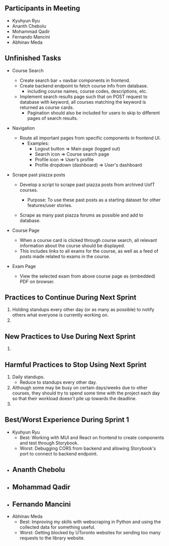 ## Participants in Meeting

-   Kyuhyun Ryu
-   Ananth Chebolu
-   Mohammad Qadir
-   Fernando Mancini
-   Abhinav Meda

## Unfinished Tasks

-   Course Search
    -   Create search bar + navbar components in frontend.
    -   Create backend endpoint to fetch course info from database.
        -   including course names, course codes, descriptions, etc.
    -   Implement search results page such that on POST request to database with keyword, all courses matching the keyword is returned as course cards.
        -   Pagination should also be included for users to skip to different pages of search results.
-   Navigation
    -   Route all important pages from specific components in frontend UI.
        -   Examples:
            -   Logout button => Main page (logged out)
            -   Search icon => Course search page
            -   Profile icon => User's profile
            -   Profile dropdown (dashboard) => User's dashboard

-   Scrape past piazza posts
    -   Develop a script to scrape past piazza posts from archived UofT courses.
        -   Purpose: To use these past posts as a starting dataset for other features/user stories.

    -   Scrape as many past piazza forums as possible and add to database.

-   Course Page
    -   When a course card is clicked through course search, all relevant information about the course should be displayed.
    -   This includes links to all exams for the course, as well as a feed of posts made related to exams in the course.
-   Exam Page
    -   View the selected exam from above course page as (embedded) PDF on browser.



## Practices to Continue During Next Sprint

1.   Holding standups every other day (or as many as possible) to notify others what everyone is currently working on.
1.   

## New Practices to Use During Next Sprint

1.   

## Harmful Practices to Stop Using Next Sprint

1.   Daily standups.
     -   Reduce to standups every other day.
2.   Although some may be busy on certain days/weeks due to other courses, they should try to spend some time with the project each day so that their workload doesn't pile up towards the deadline.
3.   

## Best/Worst Experience During Sprint 1

-   Kyuhyun Ryu
    -   Best: Working with MUI and React on frontend to create components and test through Storybook.
    -   Worst: Debugging CORS from backend and allowing Storybook's port to connect to backend endpoint.
-   Ananth Chebolu
    -   
-   Mohammad Qadir
    -   
-   Fernando Mancini
    -   
-   Abhinav Meda
    -  Best: Improving my skills with webscraping in Python and using the collected data for something useful.
    -  Worst: Getting blocked by UToronto websites for sending too many requests to the library website. 	
